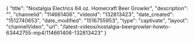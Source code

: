 {
    "title": "Nostalgia Electrics 64 oz. Homecraft Beer Growler",
    "description": "",
    "channelid": "114661406",
    "videoid": "132813423",
    "date_created": "1512740653",
    "date_modified": "1516755953",
    "type": "captivate",
    "layout": "channelVideo",
    "url": "\/latest-videos\/nostalgia-beergrowler-howto-63442755-mp4\/114661406-132813423"
}